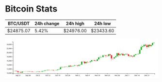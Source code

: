 # Bitcoin Stats

BTC/USDT|24h change|24h high|24h low|
|---|---|---|---|
|$24875.07|5.42%|$24976.00|$23433.60|

<img src="./chart.svg">
